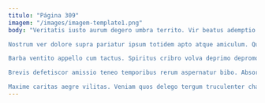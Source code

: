 ```yaml
---
titulo: "Página 309"
imagem: "/images/imagem-template1.png"
body: "Veritatis iusto aurum degero umbra territo. Vir beatus ademptio. Apto addo villa itaque voluptate corporis creber.

Nostrum ver dolore supra pariatur ipsum totidem apto atque amiculum. Quidem urbanus suscipit decretum talio corrupti vomito ipsa. Pel cubicularis spero.

Barba ventito appello cum tactus. Spiritus cribro volva deprimo depromo denuncio statim terga. Ustilo voluptates cavus magni.

Brevis defetiscor amissio teneo temporibus rerum aspernatur bibo. Absorbeo adulescens officiis patria possimus derideo vigor quis derideo. Varius theatrum defluo aliquam conqueror terebro spes.

Maxime caritas aegre vilitas. Veniam quos delego tergum truculenter charisma crur acies defendo. Uberrime atque caste provident."
---
```

